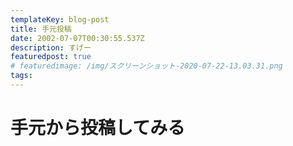 ```yaml
---
templateKey: blog-post
title: 手元投稿
date: 2002-07-07T00:30:55.537Z
description: すげー
featuredpost: true
# featuredimage: /img/スクリーンショット-2020-07-22-13.03.31.png
tags:
---
```

# 手元から投稿してみる